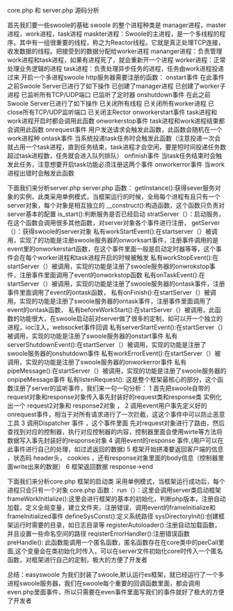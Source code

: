 core.php 和 server.php 源码分析

首先我扪要一些swoole的基础
      swoole 的整个进程种类是 manager进程，master进程，work进程，task进程
      maskter进程：Swoole的主进程，是一个多线程的程序。其中有一组很重要的线程，称之为Reactor线程。它就是真正处理TCP连接，收发数据的线程。把接受到的数据分配给worker进程
      mananger进程：负责管理work进程和task进程，如果有进程死了，就会重新开一个进程
      worker进程：正常处理业务逻辑的进程
      task进程：负责处理异步任务的进程，任务由work进程投递过来
开启一个多进程swoole http服务器需要注册的函数：
      onstart事件
           在此事件之前Swoole Server已进行了如下操作
           已创建了manager进程
           已创建了worker子进程
           已监听所有TCP\/UDP端口
           已监听了定时器
      onshutdown事件
                 在此之前Swoole Server已进行了如下操作
                 已关闭所有线程
                 已关闭所有worker进程
                 已close所有TCP\/UDP监听端口
                 已关闭主Rector
      onworkerstart事件
                 task进程和work进程开启时都会调用此函数
      onworkerstop事件
                 task进程和work进程结束都会调用此函数
      onrequest事件
                用户发送请求会触发此函数，此函数会随机在一个work进程种
      ontask事件
                当系统投递task任务时会触发此函数（注意投递一次会就占用一个task进程，直到任务结束，task进程才会空闲，要是短时间投递任务数超过task进程数，任务就会进入队列排队）
      onfinish事件
                当task任务结束时会触发此任务，注意想要开启task功能必须注册这两个事件
      onworkerror事件
                当work进程出错时会触发此函数

下面我们来分析server.php
 server.php
            函数：
                   getInstance\(\):获得sever服务对象的实例，此类采用单例模式，当框架运行的时候，全局每个进程有且只有一个server对象，每个对象是相互独立的
                   \_\_construct\(\):构造函数，这个函数只负责对server基本的配置
                   is\_start\(\):判断服务是否已经启动
                   stratServer（）：启动服务，在这个函数会调用很多其他函数，对server对象各个事件进行注册，
                   getServer（）：获得swoole的server对象
                   私有workStartEvent\(\):在startserver（）被调用，实现了的功能是注册swoole服务器的onworksart事件，注册事件调用的是event里的onworkerstart函数，在这个事件里面一般是启动定时器等等，这个事件会在每个worker进程和task进程开启的时候被触发
                   私有workStopEvent\(\):在startServer（）被调用，实现的功能是注册了swoole服务器的onwrokstop事件，注册事件里面调用了event的onworkstop函数
                   私有onTaskEvent\(\):在startServer（）被调用，实现的功能是注册了swoole服务器的ontask事件，注册事件里面调用了event的ontask函数，
                   私有onFinish\(\):在startServer（）被调用，实现的功能是注册了swoole服务器的ontask事件，注册事件里面调用了event的ontask函数，
                   私有beforeWorkStart\(\):在startServer（）被调用，此函数的功能很大，在swoole启动前对server做了很多的定制，如可以开一个独立的进程，ioc注入，websocket事件回调
                   私有serverStartEvent\(\):在startServer（）被调用，实现的功能是注册了swoole服务器的onstart事件
                   私有serverShutdownEvent\(\):在startServer（）被调用，实现的功能是注册了swoole服务器的onshutdown事件
                   私有workErrorEvent\(\):在startServer（）被调用，实现的功能是注册了swoole服务器的onworkerror事件
                   私有pipeMessage\(\):在startServer（）被调用，实现的功能是注册了swoole服务器的onpipeMessage事件
                   私有listenRequest\(\):
                        这是整个框架最核心的部分，这个函数注册了server的监听事件，我们来一句一句分析：
                           1 首先把swoole自带的request对象和response对象传入事先封装好的request类和response类 实例化出一个 request2对象和 response2对象 ，
                           2 调用event用户事先定义好的onrequest事件，相当于对所有请求进行了一次拦截，这这个事件中可以防止恶意工具
                           3 调用Dispatcher 事件 ，这个事件里面 先对request对象进行了路由，然后查找到对应的控制器，执行对应控制器的内容，控制器里面会使用wirte等方法将数据写入事先封装好的response对象
                           4 调用event的response 事件,\(用户可以在此事件进行自己的处理，如过滤返回的数据\)
                           5 框架开始拼凑要返回客户端的信息 ，状态码 header头， cookies ，还有response对象里面的body信息（控制器里面write出来的数据）
                           6 框架返回数据 response-&gt;end

下面我们来分析core.php 框架的启动类 采用单例模式，当框架运行成功后，每个进程只会只有一个对象
 core.php
                函数：
                       run（）：这里会调用server类启动框架
                       frameWorkInitIalize\(\):这里会进行框架的基本的初始化，判断php版本，注册自动加载，定义全局变量，建立文件夹，注册错误，调用event的frameInitialize和frameInitialized事件
                       defineSysConst\(\):定义系统路径
                       sysDirectoryInit\(\):创建框架运行时需要的目录，如日志目录等
                       registerAutoloader\(\):注册自动加载函数，并且设置一些命名空间的路径
                       reqisterErrorHandler\(\):注册错误函数
                       preHandle\(\):
                           此函数能调用一个匿名函数，匿名函数存在在core类中的perCall里面,这个变量会在类初始化时传入，可以在server文件初始化core时传入一个匿名函数，对框架进行自己的定制，极大的方便了开发者

总结：easyswoole 为我们封装了swoole,默认运行es框架，就已经运行了一个多进程swoole服务器，我们在swoole每个重要的回调函数里面，都会调用even.php里面事件，所以只需要在even事件里面写我们的事件就好了极大的方便了开发者
